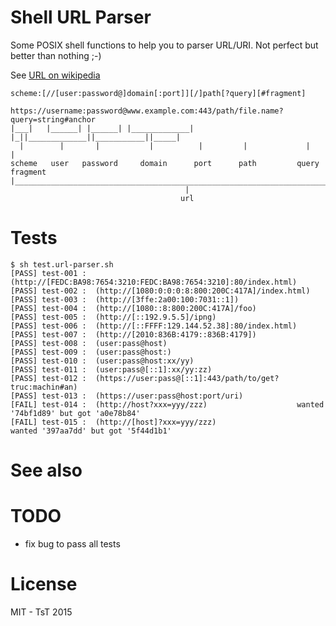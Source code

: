 Shell URL Parser
================

Some POSIX shell functions to help you to parser URL/URI.
Not perfect but better than nothing ;-)


See [URL on wikipedia](https://en.wikipedia.org/wiki/Uniform_resource_locator)

```
scheme:[//[user:password@]domain[:port]][/]path[?query][#fragment]
```

```
https://username:password@www.example.com:443/path/file.name?query=string#anchor
|___|   |______| |______| |_____________| |_||_____________||___________||_____|
  |        |       |           |          |         |             |         |
scheme   user   password     domain      port      path         query   fragment
|______________________________________________________________________________|
                                       |
                                      url
```


Tests
=====

```
$ sh test.url-parser.sh
[PASS] test-001 :  (http://[FEDC:BA98:7654:3210:FEDC:BA98:7654:3210]:80/index.html)
[PASS] test-002 :  (http://[1080:0:0:0:8:800:200C:417A]/index.html)
[PASS] test-003 :  (http://[3ffe:2a00:100:7031::1])
[PASS] test-004 :  (http://[1080::8:800:200C:417A]/foo)
[PASS] test-005 :  (http://[::192.9.5.5]/ipng)
[PASS] test-006 :  (http://[::FFFF:129.144.52.38]:80/index.html)
[PASS] test-007 :  (http://[2010:836B:4179::836B:4179])
[PASS] test-008 :  (user:pass@host)
[PASS] test-009 :  (user:pass@host:)
[PASS] test-010 :  (user:pass@host:xx/yy)
[PASS] test-011 :  (user:pass@[::1]:xx/yy:zz)
[PASS] test-012 :  (https://user:pass@[::1]:443/path/to/get?truc:machin#an)
[PASS] test-013 :  (https://user:pass@host:port/uri)
[FAIL] test-014 :  (http://host?xxx=yyy/zzz)                    wanted '74bf1d89' but got 'a0e78b84'
[FAIL] test-015 :  (http://[host]?xxx=yyy/zzz)                    wanted '397aa7dd' but got '5f44d1b1'
```

See also
========



TODO
====

 * fix bug to pass all tests


License
=======

MIT - TsT 2015
